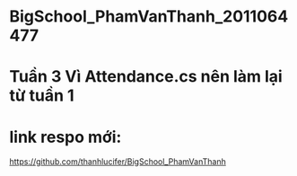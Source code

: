 # BigSchool_PhamVanThanh_2011064477
# Tuần 3 Vì Attendance.cs nên làm lại từ tuần 1
# link respo mới: 
https://github.com/thanhlucifer/BigSchool_PhamVanThanh
